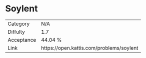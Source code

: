 # Soylent

<table>
    <tr>
        <td>Category</td>
        <td>N/A</td>
    </tr>
    <tr>
        <td>Diffulty</td>
        <td>1.7</td>
    </tr>
    <tr>
        <td>Acceptance</td>
        <td>44.04 %</td>
    </tr>
    <tr>
        <td>Link</td>
        <td>https://open.kattis.com/problems/soylent</td>
    </tr>
</table>